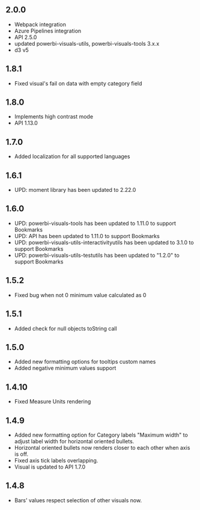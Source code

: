  ## 2.0.0
 * Webpack integration
 * Azure Pipelines integration
 * API 2.5.0
 * updated powerbi-visuals-utils, powerbi-visuals-tools 3.x.x
 * d3 v5

## 1.8.1
* Fixed visual's fail on data with empty category field
## 1.8.0
* Implements high contrast mode
* API 1.13.0

## 1.7.0
* Added localization for all supported languages

## 1.6.1
* UPD: moment library has been updated to 2.22.0

## 1.6.0
* UPD: powerbi-visuals-tools has been updated to 1.11.0 to support Bookmarks
* UPD: API has been updated to 1.11.0 to support Bookmarks
* UPD: powerbi-visuals-utils-interactivityutils has been updated to 3.1.0 to support Bookmarks
* UPD: powerbi-visuals-utils-testutils has been updated to "1.2.0" to support Bookmarks

## 1.5.2
* Fixed bug when not 0 minimum value calculated as 0

## 1.5.1
* Added check for null objects toString call

## 1.5.0
* Added new formatting options for tooltips custom names
* Added negative minimum values support

## 1.4.10
* Fixed Measure Units rendering

## 1.4.9
* Added new formatting option for Category labels "Maximum width" to adjust label width for horizontal oriented bullets.
* Horizontal oriented bullets now renders closer to each other when axis is off.
* Fixed axis tick labels overlapping.
* Visual is updated to API 1.7.0

## 1.4.8
* Bars' values respect selection of other visuals now.